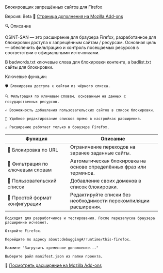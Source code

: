 Блокировщик запрещённых сайтов для Firefox

Версия: Beta
🔗 [Страница дополнения на Mozilla Add-ons](https://addons.mozilla.org/ru/firefox/addon/osint-san-project/)

🔍 Описание

OSINT-SAN — это расширение для браузера Firefox, разработанное для блокировки доступа к запрещённым сайтам / ресурсам. Основная цель — обеспечить фильтрацию и контроль посещаемых ресурсов в соответствии с официальными источниками.

В badwords.txt ключевые слова для блокировки контента, а badlist.txt сайты для блокировки.

Ключевые функции:

    🛡️ Блокировка доступа к сайтам из чёрного списка.

    🔍 Фильтрация по ключевым словам, основанным на данных с государственных ресурсов.

    ✍️ Возможность добавления пользовательских сайтов в список блокировки.

    📁 Удобное редактирование списков прямо в настройках расширения.

    ⚠️ Расширение работает только в браузере Firefox.

| Функция                          | Описание                                                            |
| -------------------------------- | ------------------------------------------------------------------- |
| 🛑 Блокировка по URL             | Ограничение переходов на заранее заданные сайты.                    |
| 🧠 Фильтрация по ключевым словам | Автоматическая блокировка на основе определённых фраз или терминов. |
| 📝 Пользовательский список       | Добавление своих доменов в список блокировки.                       |
| 📂 Простой формат конфигурации   | Редактируйте списки без необходимости перекомпиляции расширения.    |


    Подходит для разработчиков и тестирования. После перезапуска браузера расширение исчезнет.

    Откройте Firefox.

    Перейдите по адресу about:debugging#/runtime/this-firefox.

    Нажмите "Загрузить временное дополнение..."

    Выберите файл manifest.json из папки проекта.

🔗 [Посмотреть расширение на Mozilla Add-ons](https://addons.mozilla.org/ru/firefox/addon/osint-san-project/)
